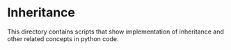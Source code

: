 # Inheritance
This directory contains scripts that show implementation of inheritance and other related concepts in python code.